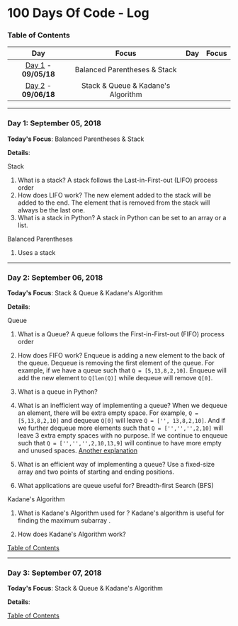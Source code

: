 
# 100 Days Of Code - Log
<a name="toc"></a>
### Table of Contents
|Day|Focus|Day|Focus|
|:---:|:-----:|:---:|:-----:|
|[Day 1](#day-1) - **09/05/18**|Balanced Parentheses & Stack|
|[Day 2](#day-2) - **09/06/18**|Stack & Queue & Kadane's Algorithm|


----------
<a name="day-1"></a>
### Day 1: September 05, 2018

**Today's Focus**: Balanced Parentheses & Stack

**Details**:

Stack
1. What is a stack?
A stack follows the Last-in-First-out (LIFO) process order
2. How does LIFO work?
The new element added to the stack will be added to the end.
The element that is removed from the stack will always be the last one.
3. What is a stack in Python?
A stack in Python can be set to an array or a list.

Balanced Parentheses
1. Uses a stack

----------
<a name="day-2"></a>
### Day 2: September 06, 2018

**Today's Focus**: Stack & Queue & Kadane's Algorithm

**Details**:

Queue
1. What is a Queue?
A queue follows the First-in-First-out (FIFO) process order
2. How does FIFO work?
Enqueue is adding a new element to the back of the queue.
Dequeue is removing the first element of the queue.
For example, if we have a queue such that `Q = [5,13,8,2,10]`.
Enqueue will add the new element to `Q[len(Q)]` while dequeue will remove `Q[0]`.

3. What is a queue in Python?

4. What is an inefficient way of implementing a queue?
When we dequeue an element, there will be extra empty space.
For example, `Q = [5,13,8,2,10]` and dequeue `Q[0]` will leave `Q = ['', 13,8,2,10]`.
And if we further dequeue more elements such that `Q = ['','','',2,10]` will leave 3 extra empty spaces with no purpose. If we continue to enqueue such that `Q = ['','','',2,10,13,9]` will continue to have more empty and unused spaces.
[Another explanation](https://github.com/tim-hr/stuff/wiki/Time-complexity:-Queues)

5. What is an efficient way of implementing a queue?
Use a fixed-size array and two points of starting and ending positions.

6. What applications are queue useful for?
Breadth-first Search (BFS)

Kadane's Algorithm
1. What is Kadane's Algorithm used for ?
Kadane's algorithm is useful for finding the maximum subarray . 


2. How does Kadane's Algorithm work?

[Table of Contents](#toc)

----------
<a name="day-3"></a>
### Day 3: September 07, 2018

**Today's Focus**: Stack & Queue & Kadane's Algorithm

**Details**:



[Table of Contents](#toc)
